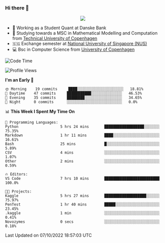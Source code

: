 ### Hi there 👋

<p align="center">
  <img src="https://media4.giphy.com/media/3ohzdKy5Z8TChSDuiA/giphy.gif?cid=ecf05e47r69cojk56gup9q8mep9liy48s94dn2uxsfh6fv39&rid=giphy.gif&ct=g" />
</p>

* 🏦 Working as a Student Quant at Danske Bank
* 🧮 Studying towards a MSC in Mathematical Modelling and Computation from [Technical University of Copenhagen](https://www.dtu.dk)
* 🇸🇬 Exchange semester at [National University of Singapore (NUS)](https://www.nus.edu.sg)
* 💻 Bsc in Computer Science from [University of Copenhagen](https://www.ku.dk/english/)


<!--START_SECTION:waka-->
![Code Time](http://img.shields.io/badge/Code%20Time-8%20hrs%2026%20mins-blue)

![Profile Views](http://img.shields.io/badge/Profile%20Views-16-blue)

**I'm an Early 🐤** 

```text
🌞 Morning    19 commits     ████░░░░░░░░░░░░░░░░░░░░░   18.81% 
🌆 Daytime    47 commits     ███████████░░░░░░░░░░░░░░   46.53% 
🌃 Evening    35 commits     ████████░░░░░░░░░░░░░░░░░   34.65% 
🌙 Night      0 commits      ░░░░░░░░░░░░░░░░░░░░░░░░░   0.0%

```


📊 **This Week I Spent My Time On** 

```text
💬 Programming Languages: 
Python                   5 hrs 24 mins       ██████████████████░░░░░░░   75.35% 
Markdown                 1 hr 11 mins        ████░░░░░░░░░░░░░░░░░░░░░   16.61% 
Bash                     25 mins             █░░░░░░░░░░░░░░░░░░░░░░░░   5.89% 
CSV                      4 mins              ░░░░░░░░░░░░░░░░░░░░░░░░░   1.07% 
Other                    2 mins              ░░░░░░░░░░░░░░░░░░░░░░░░░   0.59%

🔥 Editors: 
VS Code                  7 hrs 10 mins       █████████████████████████   100.0%

🐱‍💻 Projects: 
Kaggle                   5 hrs 27 mins       ███████████████████░░░░░░   75.97% 
PenTest                  1 hr 40 mins        █████░░░░░░░░░░░░░░░░░░░░   23.45% 
.kaggle                  1 min               ░░░░░░░░░░░░░░░░░░░░░░░░░   0.41% 
Novozymes                0 secs              ░░░░░░░░░░░░░░░░░░░░░░░░░   0.18%

```


 Last Updated on 07/10/2022 18:57:03 UTC
<!--END_SECTION:waka-->
